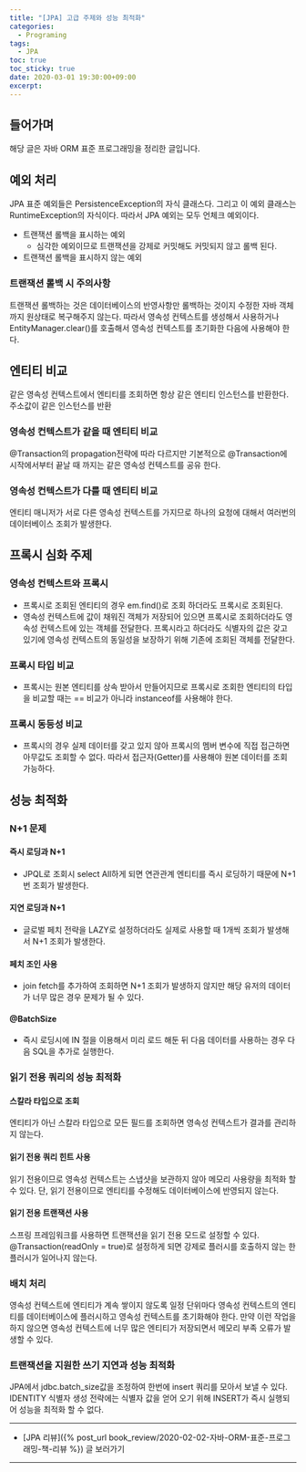 ```yaml
---
title: "[JPA] 고급 주제와 성능 최적화"
categories:
  - Programing
tags:
  - JPA
toc: true
toc_sticky: true
date: 2020-03-01 19:30:00+09:00 
excerpt: 
---
```


## 들어가며
해당 글은 자바 ORM 표준 프로그래밍을 정리한 글입니다.

## 예외 처리
JPA 표준 예외들은 PersistenceException의 자식 클래스다.
 그리고 이 예외 클래스는 RuntimeException의 자식이다. 따라서 JPA 예외는 모두 언체크 예외이다.

- 트랜잭션 롤백을 표시하는 예외
  - 심각한 예외이므로 트랜잭션을 강제로 커밋해도 커밋되지 않고 롤백 된다.
- 트랜잭션 롤백을 표시하지 않는 예외

### 트랜잭션 롤백 시 주의사항
트랜잭션 롤백하는 것은 데이터베이스의 반영사항만 롤백하는 것이지 수정한 자바 객체까지 원상태로 복구해주지 않는다.
 따라서 영속성 컨텍스트를 생성해서 사용하거나 EntityManager.clear()를 호출해서
  영속성 컨텍스트를 초기화한 다음에 사용해야 한다.

## 엔티티 비교
같은 영속성 컨텍스트에서 엔티티를 조회하면 항상 같은 엔티티 인스턴스를 반환한다.
 주소값이 같은 인스턴스를 반환

### 영속성 컨텍스트가 같을 때 엔티티 비교
@Transaction의 propagation전략에 따라 다르지만 기본적으로 @Transaction에 시작에서부터
 끝날 때 까지는 같은 영속성 컨텍스트를 공유 한다.

### 영속성 컨텍스트가 다를 때 엔티티 비교
엔티티 매니저가 서로 다른 영속성 컨텍스트를 가지므로 하나의 요청에 대해서
 여러번의 데이터베이스 조회가 발생한다.

## 프록시 심화 주제
### 영속성 컨텍스트와 프록시
- 프록시로 조회된 엔티티의 경우 em.find()로 조회 하더라도 프록시로 조회된다.
- 영속성 컨텍스트에 값이 채워진 객체가 저장되어 있으면 프록시로 조회하더라도 영속성 컨텍스트에 있는 객체를 전달한다.
 프록시라고 하더라도 식별자의 값은 갖고 있기에 영속성 컨텍스트의 동일성을 보장하기 위해 기존에 조회된 객체를 전달한다.
 
### 프록시 타입 비교
- 프록시는 원본 엔티티를 상속 받아서 만들어지므로 프록시로 조회한 엔티티의 타입을
 비교할 때는 == 비교가 아니라 instanceof를 사용해야 한다.

### 프록시 동등성 비교
- 프록시의 경우 실제 데이터를 갖고 있지 않아 프록시의 멤버 변수에 직접 접근하면 아무값도 조회할 수 없다.
 따라서 접근자(Getter)를 사용해야 원본 데이터를 조회 가능하다.

## 성능 최적화
### N+1 문제
#### 즉시 로딩과 N+1
- JPQL로 조회시 select All하게 되면 연관관계 엔티티를 즉시 로딩하기 때문에 N+1번 조회가 발생한다.

#### 지연 로딩과 N+1
- 글로벌 페치 전략을 LAZY로 설정하더라도 실제로 사용할 때 1개씩 조회가 발생해서 N+1 조회가 발생한다.

#### 페치 조인 사용
- join fetch를 추가하여 조회하면 N+1 조회가 발생하지 않지만 해당 유저의 데이터가
 너무 많은 경우 문제가 될 수 있다.

#### @BatchSize
- 즉시 로딩시에 IN 절을 이용해서 미리 로드 해둔 뒤 다음 데이터를 사용하는 경우 다음 SQL을 추가로 실행한다.

### 읽기 전용 쿼리의 성능 최적화
#### 스칼라 타입으로 조회
엔티티가 아닌 스칼라 타입으로 모든 필드를 조회하면 영속성 컨텍스트가 결과를 관리하지 않는다.

#### 읽기 전용 쿼리 힌트 사용
읽기 전용이므로 영속성 컨텍스트는 스냅샷을 보관하지 않아 메모리 사용량을 최적화 할 수 있다.
 단, 읽기 전용이므로 엔티티를 수정해도 데이터베이스에 반영되지 않는다.

#### 읽기 전용 트랜잭션 사용
스프링 프레임워크를 사용하면 트랜잭션을 읽기 전용 모드로 설정할 수 있다.
 @Transaction(readOnly = true)로 설정하게 되면 강제로 플러시를 호출하지 않는 한 플러시가 일어나지 않는다.

### 배치 처리
영속성 컨텍스트에 엔티티가 계속 쌓이지 않도록 일정 단위마다 영속성 컨텍스트의 엔티티를 데이터베이스에
 플러시하고 영속성 컨텍스트를 초기화해야 한다.
  만약 이런 작업을 하지 않으면 영속성 컨텍스트에 너무 많은 엔티티가 저장되면서 메모리 부족 오류가 발생할 수 있다.

### 트랜잭션을 지원한 쓰기 지연과 성능 최적화
JPA에서 jdbc.batch_size값을 조정하여 한번에 insert 쿼리를 모아서 보낼 수 있다.
 IDENTITY 식별자 생성 전략에는 식별자 값을 얻어 오기 위해 INSERT가 즉시 실행되어 성능을 최적화 할 수 없다.

- - -

- [JPA 리뷰]({% post_url book_review/2020-02-02-자바-ORM-표준-프로그래밍-책-리뷰 %}) 글 보러가기

- - - 


 